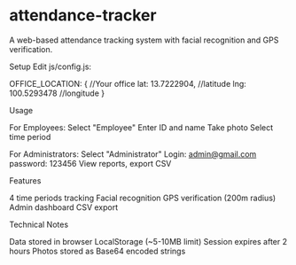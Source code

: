 # attendance-tracker
A web-based attendance tracking system with facial recognition and GPS verification.

Setup
Edit js/config.js:

OFFICE_LOCATION: {
    //Your office
    lat: 13.7222904,    //latitude
    lng: 100.5293478    //longitude
}

Usage

For Employees:
Select "Employee"
Enter ID and name
Take photo
Select time period

For Administrators:
Select "Administrator"
Login: admin@gmail.com password: 123456
View reports, export CSV


Features

4 time periods tracking
Facial recognition
GPS verification (200m radius)
Admin dashboard
CSV export


Technical Notes

Data stored in browser LocalStorage (~5-10MB limit)
Session expires after 2 hours
Photos stored as Base64 encoded strings
